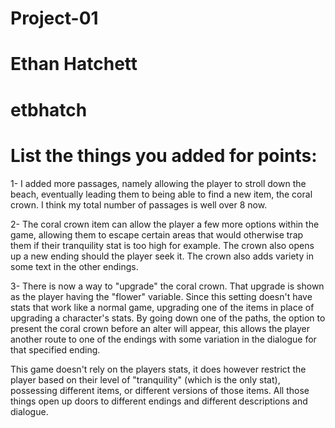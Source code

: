 # Project-01

# Ethan Hatchett

# etbhatch

# List the things you added for points:

1- I added more passages, namely allowing the player to stroll down the beach, eventually leading them to being able to find a new item, the coral crown. I think my total number of passages is well over 8 now.

2- The coral crown item can allow the player a few more options within the game, allowing them to escape certain areas that would otherwise trap them if their tranquility stat is too high for example. The crown also opens up a new ending should the player seek it. The crown also adds variety in some text in the other endings. 

3- There is now a way to "upgrade" the coral crown. That upgrade is shown as the player having the "flower" variable. Since this setting doesn't have stats that work like a normal game, upgrading one of the items in place of upgrading a character's stats. By going down one of the paths, the option to present the coral crown before an alter will appear, this allows the player another route to one of the endings with some variation in the dialogue for that specified ending.

This game doesn't rely on the players stats, it does however restrict the player based on their level of "tranquility" (which is the only stat), possessing different items, or different versions of those items. All those things open up doors to different endings and different descriptions and dialogue.